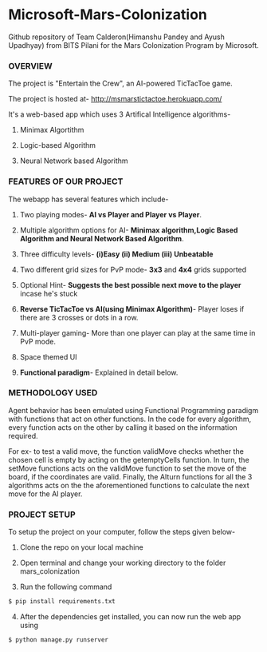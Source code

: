 # Microsoft-Mars-Colonization
Github repository of Team Calderon(Himanshu Pandey and Ayush Upadhyay) from BITS Pilani for the Mars Colonization Program by Microsoft.

### OVERVIEW

The project is "Entertain the Crew", an AI-powered TicTacToe game.

The project is hosted at- http://msmarstictactoe.herokuapp.com/

It's a web-based app which uses 3 Artifical Intelligence algorithms-

1. Minimax Algortithm

2. Logic-based Algorithm

3. Neural Network based Algorithm

### FEATURES OF OUR PROJECT

The webapp has several features which include-

1. Two playing modes- **AI vs Player and Player vs Player**.

2. Multiple algorithm options for AI- **Minimax algorithm,Logic Based Algorithm and Neural Network Based Algorithm**.

3. Three difficulty levels- **(i)Easy (ii) Medium (iii) Unbeatable**

4. Two different grid sizes for PvP mode- **3x3** and **4x4** grids supported

5. Optional Hint- **Suggests the best possible next move to the player** incase he's stuck

6. **Reverse TicTacToe vs AI(using Minimax Algorithm)**- Player loses if there are 3 crosses or dots in a row.

7. Multi-player gaming- More than one player can play at the same time in PvP mode.

8. Space themed UI

9. **Functional paradigm**- Explained in detail below.

### METHODOLOGY USED

Agent behavior has been emulated using Functional Programming paradigm with functions that act on other functions.
In the code for every algorithm, every function acts on the other by calling it based on the information required.

For ex- to test a valid move, the function validMove checks whether the chosen cell is empty by acting on the getemptyCells function. In turn, the setMove functions acts on the validMove function to set the move of the board, if the coordinates are valid. Finally, the AIturn functions for all the 3 algorithms acts on the the aforementioned functions to calculate the next move for the AI player.

### PROJECT SETUP

To setup the project on your computer, follow the steps given below-

1. Clone the repo on your local machine

2. Open terminal and change your working directory to the folder mars_colonization

3. Run the following command
```sh
$ pip install requirements.txt
```

4. After the dependencies get installed, you can now run the web app using
```sh
$ python manage.py runserver
```
